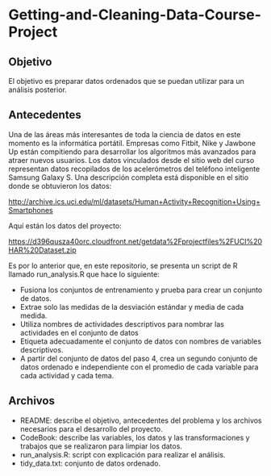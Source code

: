 # Getting-and-Cleaning-Data-Course-Project
## Objetivo
El objetivo es preparar datos ordenados que se puedan utilizar para un análisis posterior.
## Antecedentes
Una de las áreas más interesantes de toda la ciencia de datos en este momento es la informática portátil. Empresas como Fitbit, Nike y Jawbone Up están compitiendo para desarrollar los algoritmos más avanzados para atraer nuevos usuarios. Los datos vinculados desde el sitio web del curso representan datos recopilados de los acelerómetros del teléfono inteligente Samsung Galaxy S. Una descripción completa está disponible en el sitio donde se obtuvieron los datos:

http://archive.ics.uci.edu/ml/datasets/Human+Activity+Recognition+Using+Smartphones

Aquí están los datos del proyecto:

https://d396qusza40orc.cloudfront.net/getdata%2Fprojectfiles%2FUCI%20HAR%20Dataset.zip

Es por lo anterior que, en este repositorio, se presenta un script de R llamado run_analysis.R que hace lo siguiente:

- Fusiona los conjuntos de entrenamiento y prueba para crear un conjunto de datos.
- Extrae solo las medidas de la desviación estándar y media de cada medida.
- Utiliza nombres de actividades descriptivos para nombrar las actividades en el conjunto de datos
- Etiqueta adecuadamente el conjunto de datos con nombres de variables descriptivos.
- A partir del conjunto de datos del paso 4, crea un segundo conjunto de datos ordenado e independiente con el promedio de cada variable para cada actividad y cada tema.
## Archivos
- README: describe el objetivo, antecedentes del problema y los archivos necesarios para el desarrollo del proyecto.
- CodeBook: describe las variables, los datos y las transformaciones y trabajos que se realizaron para limpiar los datos.
- run_analysis.R: script con explicación para realizar el análisis.
- tidy_data.txt: conjunto de datos ordenado.
